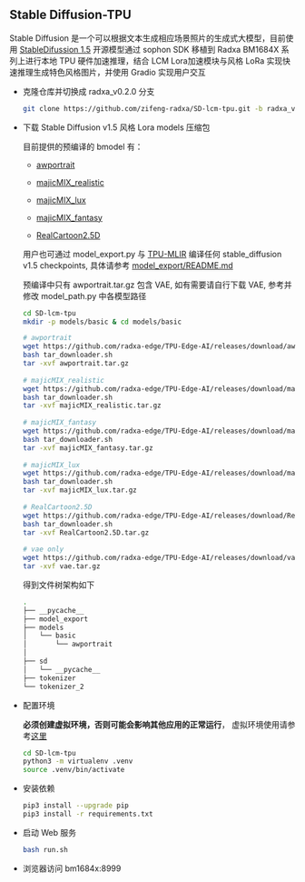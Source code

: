 ## Stable Diffusion-TPU 

Stable Diffusion 是一个可以根据文本生成相应场景照片的生成式大模型，目前使用 [StableDifussion 1.5](https://huggingface.co/runwayml/stable-diffusion-v1-5) 
开源模型通过 sophon SDK 移植到 Radxa BM1684X 系列上进行本地 TPU 硬件加速推理，结合 LCM Lora加速模块与风格 LoRa 实现快速推理生成特色风格图片，并使用 Gradio 实现用户交互


- 克隆仓库并切换成 radxa_v0.2.0 分支

    ```bash
    git clone https://github.com/zifeng-radxa/SD-lcm-tpu.git -b radxa_v0.2.0
    ```
    
- 下载 Stable Diffusion v1.5 风格 Lora models 压缩包
  
    目前提供的预编译的 bmodel 有：
    
    - [awportrait](https://civitai.com/models/61170/awportrait)
    
    - [majicMIX_realistic](https://civitai.com/models/43331/majicmix-realistic)
    
    - [majicMIX_lux](https://civitai.com/models/56967/majicmix-lux)
    
  - [majicMIX_fantasy](https://civitai.com/models/41865/majicmix-fantasy)
  
  - [RealCartoon2.5D](https://civitai.com/models/218376/realcartoon-25d)
  
  用户也可通过 model_export.py 与 [TPU-MLIR](TPU-MLIR) 编译任何 stable_diffusion v1.5 checkpoints, 具体请参考 [model_export/README.md](https://github.com/zifeng-radxa/SD-lcm-tpu/blob/radxa_v0.2.0/model_export/README.md)
  
  预编译中只有 awportrait.tar.gz 包含 VAE, 如有需要请自行下载 VAE, 参考并修改 model_path.py 中各模型路径
  
  ```bash 
  cd SD-lcm-tpu 
  mkdir -p models/basic & cd models/basic
  
  # awportrait
  wget https://github.com/radxa-edge/TPU-Edge-AI/releases/download/awportrait/tar_downloader.sh
  bash tar_downloader.sh
  tar -xvf awportrait.tar.gz
    
  # majicMIX_realistic
  wget https://github.com/radxa-edge/TPU-Edge-AI/releases/download/majicMIX_realistic/tar_downloader.sh
  bash tar_downloader.sh
  tar -xvf majicMIX_realistic.tar.gz
    
  # majicMIX_fantasy
  wget https://github.com/radxa-edge/TPU-Edge-AI/releases/download/majicMIX_fantasy/tar_downloader.sh
  bash tar_downloader.sh
  tar -xvf majicMIX_fantasy.tar.gz
    
  # majicMIX_lux
  wget https://github.com/radxa-edge/TPU-Edge-AI/releases/download/majicMIX_lux/tar_downloader.sh
  bash tar_downloader.sh
  tar -xvf majicMIX_lux.tar.gz
    
  # RealCartoon2.5D
  wget https://github.com/radxa-edge/TPU-Edge-AI/releases/download/RealCartoon2.5D/tar_downloader.sh
  bash tar_downloader.sh
  tar -xvf RealCartoon2.5D.tar.gz
    
  # vae only
  wget https://github.com/radxa-edge/TPU-Edge-AI/releases/download/vae/vae.tar.gz
  tar -xvf vae.tar.gz
  ```
  
    得到文件树架构如下
  
    ```bash
    .
    ├── __pycache__
    ├── model_export
    ├── models
    │   └── basic
    │       └── awportrait
    │      
    ├── sd
    │   └── __pycache__
    ├── tokenizer
    └── tokenizer_2
    ```
  
- 配置环境 

  **必须创建虚拟环境，否则可能会影响其他应用的正常运行**， 虚拟环境使用请参考[这里](虚拟环境使用.md)

    ```bash
    cd SD-lcm-tpu
    python3 -m virtualenv .venv 
    source .venv/bin/activate
    ```

- 安装依赖

    ```bash
    pip3 install --upgrade pip
    pip3 install -r requirements.txt
    ```
    
- 启动 Web 服务
    ```bash
    bash run.sh
    ```

- 浏览器访问 bm1684x:8999
